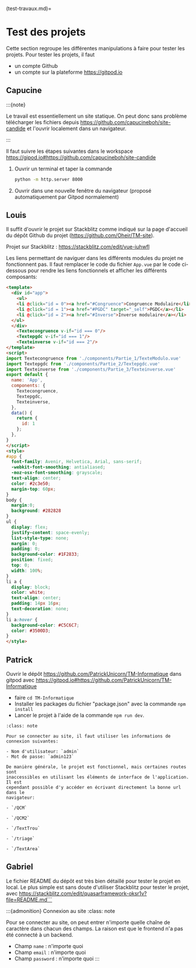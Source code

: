 (test-travaux.md)=

# Test des projets

Cette section regroupe les différentes manipulations à faire pour tester les
projets. Pour tester les projets, il faut 

- un compte Github
- un compte sur la plateforme https://gitpod.io


## Capucine

:::{note}

Le travail est essentiellement un site statique. On peut donc sans problème
télécharger les fichiers depuis https://github.com/capucineboh/site-candide et l'ouvrir localement dans un navigateur. 

:::

Il faut suivre les étapes suivantes dans le workspace https://gipod.io#https://github.com/capucineboh/site-candide

1.  Ouvrir un terminal et taper la commande 

    ```bash
    python -m http.server 8000
    ```

2.  Ouvrir dans une nouvelle fenêtre du navigateur (proposé automatiquement par
    Gitpod normalement)

## Louis

Il suffit d'ouvrir le projet sur Stackblitz comme indiqué sur la page d'accueil
du dépôt Github du projet (https://github.com/Oheir/TM-site).

Projet sur Stackblitz : https://stackblitz.com/edit/vue-iuhwfl

Les liens permettant de naviguer dans les différents modules du projet ne
fonctionnent pas. Il faut remplacer le code du fichier ``App.vue`` par le code
ci-dessous pour rendre les liens fonctionnels et afficher les différents
composants:

```html
<template>
  <div id="app">
    <ul>
    <li @click="id = 0"><a href="#Congruence">Congruence Modulaire</li>
    <li @click="id = 1"><a href="#PGDC" target="_self">PGDC</a></li>
    <li @click="id = 2"><a href="#Inverse">Inverse modulaire</a></li>
  </ul>
  </div>
    <Textecongruence v-if="id === 0"/>
    <Textepgdc v-if="id === 1"/>
    <Texteinverse v-if="id === 2"/>
</template>
<script>
import Textecongruence from './components/Partie_1/TexteModulo.vue'
import Textepgdc from './components/Partie_2/Textepgdc.vue'
import Texteinverse from './components/Partie_3/Texteinverse.vue'
export default {
  name: 'App',
  components: {
    Textecongruence,
    Textepgdc,
    Texteinverse,
  },
  data() {
    return {
      id: 1
    };
  },
}
</script>
<style>
#app {
  font-family: Avenir, Helvetica, Arial, sans-serif;
  -webkit-font-smoothing: antialiased;
  -moz-osx-font-smoothing: grayscale;
  text-align: center;
  color: #2c3e50;
  margin-top: 60px;
}
body {
  margin:0;
  background: #282828
}
ul {
  display: flex;
  justify-content: space-evenly;
  list-style-type: none;
  margin: 0;
  padding: 0;
  background-color: #1F2833;
  position: fixed;
  top: 0;
  width: 100%;
}
li a {
  display: block;
  color: white;
  text-align: center;
  padding: 14px 16px;
  text-decoration: none;
}
li a:hover {
  background-color: #C5C6C7;
  color: #3500D3;
}
</style>

```


## Patrick

Ouvrir le dépôt https://github.com/PatrickUnicorn/TM-Informatique dans gitpod avec https://gitpod.io#https://github.com/PatrickUnicorn/TM-Informatique

- faire `cd TM-Informatique`
- Installer les packages du fichier "package.json" avec la commande `npm install`			
- Lancer le projet à l'aide de la commande `npm run dev`.

```{admonition} Connexion au site
:class: note

Pour se connecter au site, il faut utiliser les informations de connexion suivantes:
			
- Nom d'utilisateur: `admin`	
- Mot de passe: `admin123`
```
			
```{admonition} Accès aux composants
De manière générale, le projet est fonctionnel, mais certaines routes sont
inaccessibles en utilisant les éléments de interface de l'application. Il est
cependant possible d'y accéder en écrivant directement la bonne url dans le
navigateur:
				
- `/QCM`
				
- `/QCM2`
				
- `/TextTrou`
				
- `/triage`
				
- `/TextArea`

```
			
## Gabriel

Le fichier README du dépôt est très bien détaillé pour tester le projet en
local. Le plus simple est sans doute d'utiliser Stackblitz pour tester le
projet, avec https://stackblitz.com/edit/quasarframework-oksr1v?file=README.md```

:::{admonition} Connexion au site
:class: note

Pour se connecter au site, on peut entrer n'importe quelle chaîne de caractère
dans chacun des champs. La raison est que le frontend n'a pas été connecté à un
backend.
			
- Champ `name` : n'importe quoi
- Champ `email` : n'importe quoi
- Champ `password` : n'importe quoi
:::
